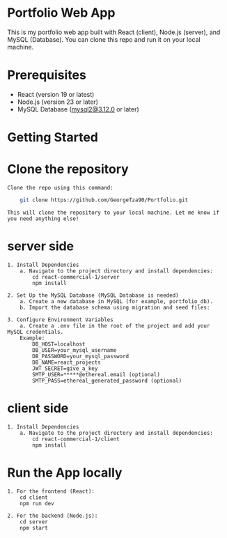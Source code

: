 # Portfolio Web App

This is my portfolio web app built with React (client), Node.js (server), and MySQL (Database). 
You can clone this repo and run it on your local machine.

# Prerequisites
- React (version 19 or latest)
- Node.js (version 23 or later)
- MySQL Database (mysql2@3.12.0 or later)

# Getting Started
# Clone the repository
    Clone the repo using this command:
    
```bash
    git clone https://github.com/GeorgeTza90/Portfolio.git
```
    This will clone the repository to your local machine. Let me know if you need anything else! 

# server side
    1. Install Dependencies
        a. Navigate to the project directory and install dependencies:
            cd react-commercial-1/server
            npm install

    2. Set Up the MySQL Database (MySQL Database is needed)        
        a. Create a new database in MySQL (for example, portfolio_db).
        b. Import the database schema using migration and seed files:

    3. Configure Environment Variables
        a. Create a .env file in the root of the project and add your MySQL credentials. 
        Example: 
            DB_HOST=localhost
            DB_USER=your_mysql_username
            DB_PASSWORD=your_mysql_password
            DB_NAME=react_projects
            JWT_SECRET=give_a_key
            SMTP_USER=*****@ethereal.email (optional)
            SMTP_PASS=ethereal_generated_password (optional)

# client side
    1. Install Dependencies
        a. Navigate to the project directory and install dependencies:
            cd react-commercial-1/client
            npm install

# Run the App locally
    1. For the frontend (React):
        cd client
        npm run dev

    2. For the backend (Node.js):
        cd server
        npm start


